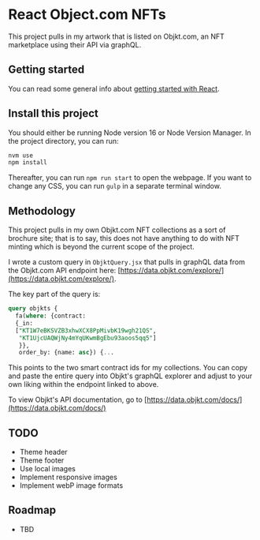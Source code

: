 # React Object.com NFTs

This project pulls in my artwork that is listed on Objkt.com, an NFT marketplace using their API via graphQL.

## Getting started

You can read some general info about [getting started with React](React-README.md).

## Install this project

You should either be running Node version 16 or Node Version Manager. In the project directory, you can run:

```bash
nvm use
npm install
```

Thereafter, you can run `npm run start` to open the webpage. If you want to change any CSS, you can run `gulp` in a separate terminal window.

## Methodology

This project pulls in my own Objkt.com NFT collections as a sort of brochure site; that is to say, this does not have anything to do with NFT minting which is beyond the current scope of the project.

I wrote a custom query in `ObjktQuery.jsx` that pulls in graphQL data from the Objkt.com API endpoint here: [https://data.objkt.com/explore/](https://data.objkt.com/explore/).

The key part of the query is:

```sql
query objkts {
  fa(where: {contract:
  {_in:
  ["KT1W7eBKSVZB3xhwXCX8PpMivbK19wgh21QS",
   "KT1UjcUAQWjNy4mYqUKwmBgEbu93aoos5qq5"]
   }},
   order_by: {name: asc}) {...
```

This points to the two smart contract ids for my collections. You can copy and paste the entire query into Objkt's graphQL explorer and adjust to your own liking within the endpoint linked to above.

To view Objkt's API documentation, go to [https://data.objkt.com/docs/](https://data.objkt.com/docs/)

## TODO

- Theme header
- Theme footer
- Use local images
- Implement responsive images
- Implement webP image formats

## Roadmap

- TBD

